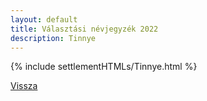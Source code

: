 ```yaml
---
layout: default
title: Választási névjegyzék 2022
description: Tinnye
---
```


{% include settlementHTMLs/Tinnye.html %}

[Vissza](./)